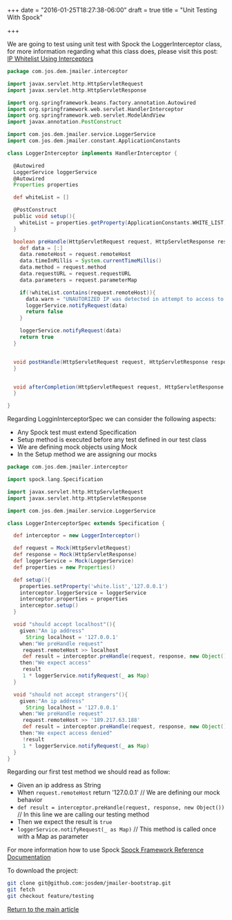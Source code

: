 +++
date = "2016-01-25T18:27:38-06:00"
draft = true
title = "Unit Testing With Spock"

+++

We are going to test using unit test with Spock the LoggerInterceptor class, for more information regarding what this class does, please visit this post: [IP Whitelist Using Interceptors](/techtalk/spring_interceptor)


```groovy
package com.jos.dem.jmailer.interceptor

import javax.servlet.http.HttpServletRequest
import javax.servlet.http.HttpServletResponse

import org.springframework.beans.factory.annotation.Autowired
import org.springframework.web.servlet.HandlerInterceptor
import org.springframework.web.servlet.ModelAndView
import javax.annotation.PostConstruct

import com.jos.dem.jmailer.service.LoggerService
import com.jos.dem.jmailer.constant.ApplicationConstants

class LoggerInterceptor implements HandlerInterceptor {

  @Autowired
  LoggerService loggerService
  @Autowired
  Properties properties

  def whiteList = []

  @PostConstruct
  public void setup(){
    whiteList = properties.getProperty(ApplicationConstants.WHITE_LIST).tokenize(',')
  }

  boolean preHandle(HttpServletRequest request, HttpServletResponse response, Object handler) {
    def data = [:]
    data.remoteHost = request.remoteHost
    data.timeInMillis = System.currentTimeMillis()
    data.method = request.method
    data.requestURL = request.requestURL
    data.parameters = request.parameterMap

    if(!whiteList.contains(request.remoteHost)){
      data.warn = "UNAUTORIZED IP was detected in attempt to access to resource"
      loggerService.notifyRequest(data)
      return false
    }

    loggerService.notifyRequest(data)
    return true
  }


  void postHandle(HttpServletRequest request, HttpServletResponse response, Object handler, ModelAndView modelAndView) {
  }


  void afterCompletion(HttpServletRequest request, HttpServletResponse response, Object handler, Exception ex) {
  }

}
```

Regarding LogginInterceptorSpec we can consider the following aspects:

* Any Spock test must extend Specification
* Setup method is executed before any test defined in our test class
* We are defining mock objects using Mock
* In the Setup method we are assigning our mocks

```groovy
package com.jos.dem.jmailer.interceptor

import spock.lang.Specification

import javax.servlet.http.HttpServletRequest
import javax.servlet.http.HttpServletResponse

import com.jos.dem.jmailer.service.LoggerService

class LoggerInterceptorSpec extends Specification {

  def interceptor = new LoggerInterceptor()

  def request = Mock(HttpServletRequest)
  def response = Mock(HttpServletResponse)
  def loggerService = Mock(LoggerService)
  def properties = new Properties()

  def setup(){
    properties.setProperty('white.list','127.0.0.1')
    interceptor.loggerService = loggerService
    interceptor.properties = properties
    interceptor.setup()
  }

  void "should accept localhost"(){
    given:"An ip address"
      String localhost = '127.0.0.1'
    when:"We preHandle request"
     request.remoteHost >> localhost
     def result = interceptor.preHandle(request, response, new Object())
    then:"We expect access"
     result
     1 * loggerService.notifyRequest(_ as Map)
  }

  void "should not accept strangers"(){
    given:"An ip address"
      String localhost = '127.0.0.1'
    when:"We preHandle request"
     request.remoteHost >> '189.217.63.188'
     def result = interceptor.preHandle(request, response, new Object())
    then:"We expect access denied"
     !result
     1 * loggerService.notifyRequest(_ as Map)
  }
}
```

Regarding our first test method we should read as follow:

* Given an ip address as String
* When `request.remoteHost` return '127.0.0.1' // We are defining our mock behavior
* `def result = interceptor.preHandle(request, response, new Object())` // In this line we are calling our testing method
* Then we expect the result is `true`
* `loggerService.notifyRequest(_ as Map)` // This method is called once with a Map as parameter

For more information how to use Spock [Spock Framework Reference Documentation](http://spockframework.github.io/spock/docs/1.0/index.html)

To download the project:

```bash
git clone git@github.com:josdem/jmailer-bootstrap.git
git fetch
git checkout feature/testing
```

[Return to the main article](/techtalk/spring)

